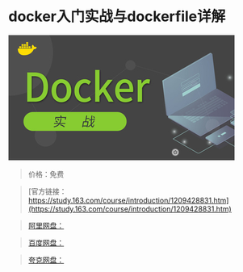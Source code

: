 # docker入门实战与dockerfile详解

![img](../../../assets/study163/free/78ff4386f52d462497d470b8a6a18fde.jpg)

> 价格：免费

> [官方链接：https://study.163.com/course/introduction/1209428831.htm](https://study.163.com/course/introduction/1209428831.htm)

> [阿里网盘：]()

> [百度网盘：]()

> [夸克网盘：]()
